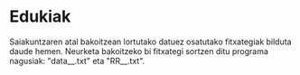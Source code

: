 # Edukiak

Saiakuntzaren atal bakoitzean lortutako datuez osatutako fitxategiak bilduta daude hemen. Neurketa bakoitzeko bi fitxategi sortzen ditu programa nagusiak: "data__.txt"
 eta "RR__.txt". 

